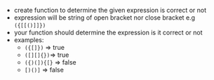 - create function to determine the given expression is correct or not
- expression will be string of open bracket nor close bracket e.g `({[[()]]})`
- your function should determine the expression is it correct or not
- examples:
  - `({[]})` => true
  - `([][]{})`=> true
  - `({)(]){[}` => false
  - `[)()]` => false